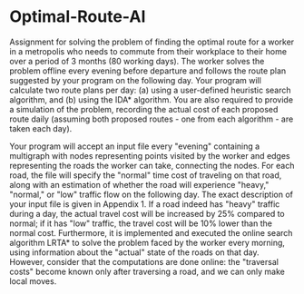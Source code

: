 # Optimal-Route-AI
Assignment for solving the problem of finding the optimal route for a worker in a metropolis who needs to commute from their workplace to their home over a period of 3 months (80 working days). The worker solves the problem offline every evening before departure and follows the route plan suggested by your program on the following day. Your program will calculate two route plans per day: (a) using a user-defined heuristic search algorithm, and (b) using the IDA* algorithm. You are also required to provide a simulation of the problem, recording the actual cost of each proposed route daily (assuming both proposed routes - one from each algorithm - are taken each day).

Your program will accept an input file every "evening" containing a multigraph with nodes representing points visited by the worker and edges representing the roads the worker can take, connecting the nodes. For each road, the file will specify the "normal" time cost of traveling on that road, along with an estimation of whether the road will experience "heavy," "normal," or "low" traffic flow on the following day. The exact description of your input file is given in Appendix 1. If a road indeed has "heavy" traffic during a day, the actual travel cost will be increased by 25% compared to normal; if it has "low" traffic, the travel cost will be 10% lower than the normal cost.
Furthermore, it is implemented and executed the online search algorithm LRTA* to solve the problem faced by the worker every morning, using information about the "actual" state of the roads on that day. However, consider that the computations are done online: the "traversal costs" become known only after traversing a road, and we can only make local moves.
